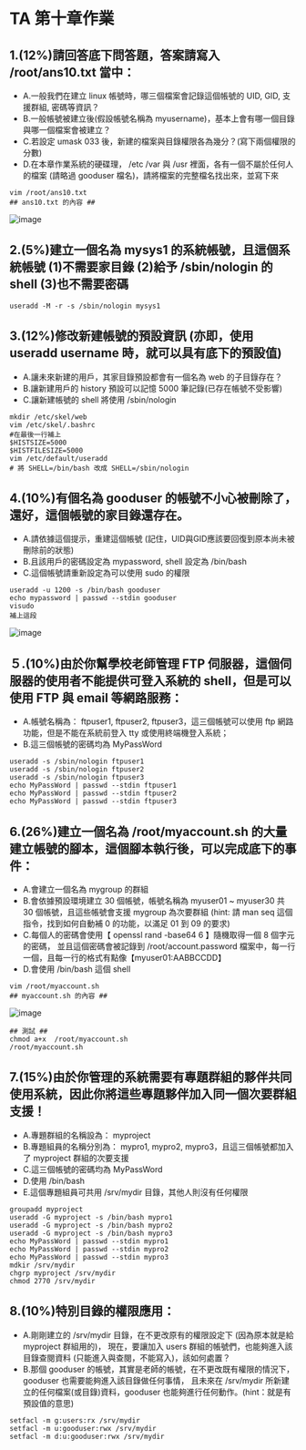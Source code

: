 # TA 第十章作業
## 1.(12%)請回答底下問答題，答案請寫入 /root/ans10.txt 當中：
- A.一般我們在建立 linux 帳號時，哪三個檔案會記錄這個帳號的 UID, GID, 支援群組, 密碼等資訊？
- B.一般帳號被建立後(假設帳號名稱為 myusername)，基本上會有哪一個目錄與哪一個檔案會被建立？
- C.若設定 umask 033 後，新建的檔案與目錄權限各為幾分？(寫下兩個權限的分數)
- D.在本章作業系統的硬碟理， /etc /var 與 /usr 裡面，各有一個不屬於任何人的檔案 (請略過 gooduser 檔名)，請將檔案的完整檔名找出來，並寫下來
```
vim /root/ans10.txt
## ans10.txt 的內容 ##
```
![image](https://github.com/vbkservices/mybookword/assets/97799165/19e9d8d1-a1d6-4ab8-828b-9c2030c0db5f)
## 2.(5%)建立一個名為 mysys1 的系統帳號，且這個系統帳號 (1)不需要家目錄 (2)給予 /sbin/nologin 的 shell (3)也不需要密碼
```
useradd -M -r -s /sbin/nologin mysys1
```
## 3.(12%)修改新建帳號的預設資訊 (亦即，使用 useradd username 時，就可以具有底下的預設值)
- A.讓未來新建的用戶，其家目錄預設都會有一個名為 web 的子目錄存在？
- B.讓新建用戶的 history 預設可以記憶 5000 筆記錄(已存在帳號不受影響)
- C.讓新建帳號的 shell 將使用 /sbin/nologin
```
mkdir /etc/skel/web
vim /etc/skel/.bashrc
#在最後一行補上
$HISTSIZE=5000
$HISTFILESIZE=5000 
vim /etc/default/useradd
# 將 SHELL=/bin/bash 改成 SHELL=/sbin/nologin
```
## 4.(10%)有個名為 gooduser 的帳號不小心被刪除了，還好，這個帳號的家目錄還存在。
- A.請依據這個提示，重建這個帳號 (記住，UID與GID應該要回復到原本尚未被刪除前的狀態)
- B.且該用戶的密碼設定為 mypassword, shell 設定為 /bin/bash
- C.這個帳號請重新設定為可以使用 sudo 的權限
```
useradd -u 1200 -s /bin/bash gooduser
echo mypassword | passwd --stdin gooduser
visudo
補上這段 
```
![image](https://github.com/vbkservices/mybookword/assets/97799165/2aa2c840-daec-4bbb-b2cc-4c9c959fb3a0)

## ５.(10%)由於你幫學校老師管理 FTP 伺服器，這個伺服器的使用者不能提供可登入系統的 shell，但是可以使用 FTP 與 email 等網路服務：
- A.帳號名稱為： ftpuser1, ftpuser2, ftpuser3，這三個帳號可以使用 ftp 網路功能，但是不能在系統前登入 tty 或使用終端機登入系統；
- B.這三個帳號的密碼均為 MyPassWord
```
useradd -s /sbin/nologin ftpuser1
useradd -s /sbin/nologin ftpuser2
useradd -s /sbin/nologin ftpuser3
echo MyPassWord | passwd --stdin ftpuser1
echo MyPassWord | passwd --stdin ftpuser2
echo MyPassWord | passwd --stdin ftpuser3
```
## 6.(26%)建立一個名為 /root/myaccount.sh 的大量建立帳號的腳本，這個腳本執行後，可以完成底下的事件：
- A.會建立一個名為 mygroup 的群組
- B.會依據預設環境建立 30 個帳號，帳號名稱為 myuser01 ~ myuser30 共 30 個帳號，且這些帳號會支援 mygroup 為次要群組 (hint: 請 man seq 這個指令，找到如何自動補 0 的功能，以滿足 01 到 09 的要求)
- C.每個人的密碼會使用【 openssl rand -base64 6 】隨機取得一個 8 個字元的密碼， 並且這個密碼會被記錄到 /root/account.password 檔案中，每一行一個，且每一行的格式有點像【myuser01:AABBCCDD】
- D.會使用 /bin/bash 這個 shell
```
vim /root/myaccount.sh 
## myaccount.sh 的內容 ##
```
![image](https://github.com/vbkservices/mybookword/assets/97799165/a581c434-ec78-48c6-8440-be9db3843429)
```
## 測試 ##
chmod a+x  /root/myaccount.sh
/root/myaccount.sh
```
## 7.(15%)由於你管理的系統需要有專題群組的夥伴共同使用系統，因此你將這些專題夥伴加入同一個次要群組支援！
- A.專題群組的名稱設為： myproject
- B.專題組員的名稱分別為： mypro1, mypro2, mypro3，且這三個帳號都加入了 myproject 群組的次要支援
- C.這三個帳號的密碼均為 MyPassWord
- D.使用 /bin/bash
- E.這個專題組員可共用 /srv/mydir 目錄，其他人則沒有任何權限
```
groupadd myproject
useradd -G myproject -s /bin/bash mypro1
useradd -G myproject -s /bin/bash mypro2
useradd -G myproject -s /bin/bash mypro3
echo MyPassWord | passwd --stdin mypro1
echo MyPassWord | passwd --stdin mypro2
echo MyPassWord | passwd --stdin mypro3
mdkir /srv/mydir
chgrp myproject /srv/mydir
chmod 2770 /srv/mydir
```
## 8.(10%)特別目錄的權限應用：
- A.剛剛建立的 /srv/mydir 目錄，在不更改原有的權限設定下 (因為原本就是給 myproject 群組用的)， 現在，要讓加入 users 群組的帳號們，也能夠進入該目錄查閱資料 (只能進入與查閱，不能寫入)，該如何處置？
- B.那個 gooduser 的帳號，其實是老師的帳號，在不更改既有權限的情況下， gooduser 也需要能夠進入該目錄做任何事情， 且未來在 /srv/mydir 所新建立的任何檔案(或目錄)資料，gooduser 也能夠進行任何動作。(hint：就是有預設值的意思)
```
setfacl -m g:users:rx /srv/mydir
setfacl -m u:gooduser:rwx /srv/mydir
setfacl -m d:u:gooduser:rwx /srv/mydir
```
